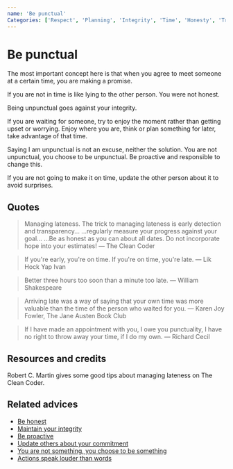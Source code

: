 ```yaml
---
name: 'Be punctual'
Categories: ['Respect', 'Planning', 'Integrity', 'Time', 'Honesty', 'Trust']
---
```

# Be punctual

The most important concept here is that when you agree to meet someone at a certain time, you are making a promise.

If you are not in time is like lying to the other person. You were not honest.

Being unpunctual goes against your integrity.

If you are waiting for someone, try to enjoy the moment rather than getting upset or worrying. Enjoy where you are, think or plan something for later, take advantage of that time.

Saying I am unpunctual is not an excuse, neither the solution. You are not unpunctual, you choose to be unpunctual. Be proactive and responsible to change this.

If you are not going to make it on time, update the other person about it to avoid surprises.

## Quotes

> Managing lateness. The trick to managing lateness is early detection and transparency... ...regularly measure your progress against your goal... ...Be as honest as you can about all dates. Do not incorporate hope into your estimates!  ― The Clean Coder

> If you're early, you're on time. If you're on time, you're late. ― Lik Hock Yap Ivan

> Better three hours too soon than a minute too late. ― William Shakespeare

> Arriving late was a way of saying that your own time was more valuable than the time of the person who waited for you. ― Karen Joy Fowler, The Jane Austen Book Club

> If I have made an appointment with you, I owe you punctuality, I have no right to throw away your time, if I do my own. ― Richard Cecil

## Resources and credits

Robert C. Martin gives some good tips about managing lateness on The Clean Coder.

## Related advices

- [Be honest](../Be%20honest/index.md)
- [Maintain your integrity](../Maintain%20your%20integrity/index.md)
- [Be proactive](../Be%20proactive/index.md)
- [Update others about your commitment](../Update%20others%20about%20your%20commitment/index.md)
- [You are not something, you choose to be something](../You%20are%20not%20something,%20you%20choose%20to%20be%20something/index.md)
- [Actions speak louder than words](../Actions%20speak%20louder%20than%20words/index.md)